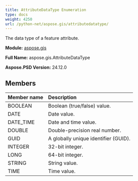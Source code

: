 ```yaml
---
title: AttributeDataType Enumeration
type: docs
weight: 4250
url: /python-net/aspose.gis/attributedatatype/
---
```


The data type of a feature attribute.

**Module:** [aspose.gis](/psd/python-net/aspose.gis/)

**Full Name:** aspose.gis.AttributeDataType

**Aspose.PSD Version:** 24.12.0

## **Members**
| **Member name** | **Description** |
| :- | :- |
| BOOLEAN | Boolean (true/false) value. |
| DATE | Date value. |
| DATE_TIME | Date and time value. |
| DOUBLE | Double-precision real number. |
| GUID | A globally unique identifier (GUID). |
| INTEGER | 32-bit integer. |
| LONG | 64-bit integer. |
| STRING | String value. |
| TIME | Time value. |
